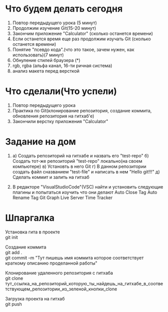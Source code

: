 # Что будем делать сегодня
1) Повтор передыдущего урока (5 минут)
2) Продолжим изучение Git(15-20 минут)
3) Закончим приложение "Calculator" (сколько останется времени)
4) Если останется время еще раз продолжим изучать Git (сколько останется времени)
5) Понятие "псевдо кода".(что это такое, зачем нужен, как использовать)(7 минут)
6) Обнуление стилей браузера (*)
7) rgb, rgba (альфа канал, 16-ти ричная система)
8) анализ макета перед версткой

# Что сделали(Что успели)
1) Повтор передыдущего урока
2) Практика по Git(клонирование репозитория, создание коммита, обновления репозитория на гитхаб'е)
3) Закончили верстку приложения "Calculator"

# Задание на дом
1) а) Cоздать репозиторий на гитхабе и назвать его "test-repo"
   б) Создать тот-же репозиторий "test-repo" локально(на своем компьютере)
   в) Установть в него Git
   г) В данном репозитории создать файл сназванием "test-file" и написать в нем "Hello git!!!"
   д) Сделать коммит и залить на гитхаб
  
2) В редакторе "VisualStudioCode"(VSC) найти и установить следующие плагины и попытаться изучить что они делают
   Auto Close Tag
   Auto Rename Tag
   Git Graph
   Live Server
   Time Tracker
   
# Шпаргалка
  Установка гита в проекте</br>
    git init</br>
  
  Создание коммита</br>
    git add .</br>
    git commit -m "Тут пишешь имя коммита которое соответствует краткому описанию проделанной работы"</br>
    
  Клонирование удаленного репозитория с гитхаба</br>
    git clone тут_ссылка_на_репозиторий_которую_ты_найдешь_на_гитхабе_в_соответствующем_репозитории_из_зеленой_кнопки_clone</br>
    
  Загрузка проекта на гитхаб</br>
    git push</br>
    
    
